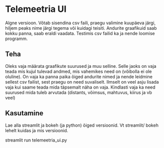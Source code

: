 # Telemeetria UI

Algne versioon. Võtab sisendina csv faili, praegu valimine kuupäeva järgi, hiljem peaks nime järgi tegema või kuidagi teisiti. Andurite graafikuid saab kokku panna, saab eraldi vaadata.
Testimis csv failid ka ja nende loomise programm.

## Teha
Oleks vaja määrata graafikute suurused ja muu selline. Selle jaoks on vaja teada mis kujul tulevad andmed, mis vahemikes need on (võibolla ei ole oluline). On vaja ka panna paika õiged andurite nimed ja nende leidmine sellest csv failist, sest praegu on need suvaliselt. Ilmselt on veel asju lisada vaja kui saame teada mida täpsemalt näha on vaja. Kindlasti vaja ka need suurused mida tuleb arvutada (distants, võimsus, mahtuvus, kiirus ja vb veel)

## Kasutamine
Lae alla streamlit ja bokeh (ja python) õiged versioonid. Vt streamlit/ bokeh lehelt kuidas ja mis versioonid.

streamlit run telemeetria_ui.py
